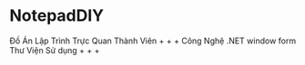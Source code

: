 ﻿# NotepadDIY
Đồ Án Lập Trình Trực Quan
Thành Viên 
+
+
+
Công Nghệ .NET window form
Thư Viện Sử dụng
+
+
+

